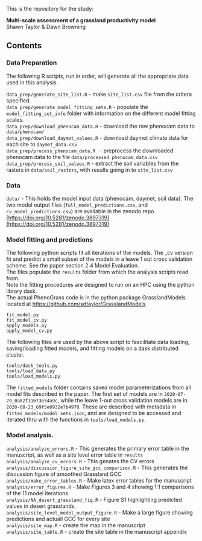 This is the repository for the study:

**Multi-scale assessment of a grassland productivity model**  
Shawn Taylor & Dawn Browning

## Contents

### Data Preparation

The following R scripts, run in order, will generate all the appropriate data used in this analysis.   

`data_prep/generate_site_list.R` - make `site_list.csv` file from the critera specified.  
`data_prep/generate_model_fitting_sets.R` - populate the `model_fitting_set_info` folder with information on the different model fitting scales.  
`data_prep/download_phenocam_data.R` - download the raw phenocam data to `data/phenocam/`  
`data_prep/download_daymet_values.R` - download daymet climate data for each site to `daymet_data.csv`  
`data_prep/process_phenocam_data.R ` - preprocess the downloaded phenocam data to the file `data/processed_phenocam_data.csv`  
`data_prep/process_soil_values.R`   - extract the soil variables from the  rasters in `data/soil_rasters`, with results going in to `site_list.csv`  

### Data

`data/` - This holds the model input data (phenocam, daymet, soil data). The two model output files (`full_model_predictions.csv`, and `cv_model_predictions.csv`) are available in the zenodo repo. [https://doi.org/10.5281/zenodo.3897319](https://doi.org/10.5281/zenodo.3897319)

### Model fitting and predictions

The following python scripts fit all iterations of the models. The _cv version fit and predict a small subset of the models in a leave 1 out cross validation scheme. See the paper section 2.4 Model Evaluation.  
The files populate the `results` folder from which the analysis scripts read from.  
Note the fitting procedures are designed to run on an HPC using the python library dask.  
The actual PhenoGrass code is in the python package GrasslandModels located at https://github.com/sdtaylor/GrasslandModels

`fit_model.py`  
`fit_model_cv.py`  
`apply_models.py`  
`apply_model_cv.py`  

The following files are used by the above script to fascilitate data loading, saving/loading fitted models, and fitting models on a dask.distributed cluster.

`tools/dask_tools.py`  
`tools/load_data.py`  
`tools/load_models.py`

The `fitted_models` folder contains saved model parameterizations from all model fits described in the paper. The first set of models are in `2020-07-29_0a82f11673e54a9c`, while the leave 1-out cross validation models are in `2020-08-23_69f5e0932e7b4970`. These are described with metadata in `fitted_models/model_sets.json`, and are designed to be accessed and iterated thru with the functions in `tools/load_models.py`.

### Model analysis. 

`analysis/analyze_errors.R`  - This generates the primary error table in the manuscript, as well as a site level error table in `results`  
`analysis/analyze_cv_errors.R` - This genates the CV errors  
`analysis/discussion_figure_site_gcc_comparison.R` - This generates the discussion figure of smoothed Grassland GCC  
`analysis/make_error_tables.R` - Make latex error tables for the manuscript  
`analysis/error_figures.R` - Make Figures 3 and 4  showing 1:1 comparisons of the 11 model iterations  
`analysis/NA_desert_grassland_fig.R` - Figure S1 highlighting predicted values in desert grasslands.  
`analysis/site_level_model_output_figure.R` - Make a large figure showing predictions and actuall GCC for every site  
`analysis/site_map.R` - create the map in the manuscript  
`analysis/site_table.R` - create the site table in the manuscript appendix  
